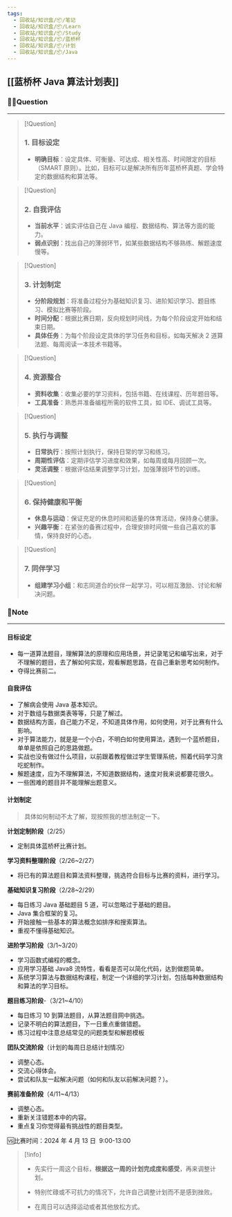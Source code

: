 ```yaml
---
tags:
  - 回收站/知识盒/📦/笔记
  - 回收站/知识盒/📦/Learn
  - 回收站/知识盒/📦/Study
  - 回收站/知识盒/📦/蓝桥杯
  - 回收站/知识盒/📦/计划
  - 回收站/知识盒/📦/Java
---
```


## [[蓝桥杯 Java 算法计划表]]

### 🙋‍♀️Question

---

> [!Question]
> ### 1. 目标设定
>
> - **明确目标**：设定具体、可衡量、可达成、相关性高、时间限定的目标（SMART 原则）。比如，目标可以是解决所有历年蓝桥杯真题、学会特定的数据结构和算法等。

> [!Question]
> ### 2. 自我评估
>
> - **当前水平**：诚实评估自己在 Java 编程、数据结构、算法等方面的能力。
> - **弱点识别**：找出自己的薄弱环节，如某些数据结构不够熟练、解题速度慢等。

> [!Question]
> ### 3. 计划制定
>
> - **分阶段规划**：将准备过程分为基础知识复习、进阶知识学习、题目练习、模拟比赛等阶段。
> - **时间分配**：根据比赛日期，反向规划时间线，为每个阶段设定开始和结束日期。
> - **具体任务**：为每个阶段设定具体的学习任务和目标，如每天解决 2 道算法题、每周阅读一本技术书籍等。

> [!Question]
> ### 4. 资源整合
>
> - **资料收集**：收集必要的学习资料，包括书籍、在线课程、历年题目等。
> - **工具准备**：熟悉并准备编程所需的软件工具，如 IDE、调试工具等。

> [!Question]
> ### 5. 执行与调整
>
> - **日常执行**：按照计划执行，保持日常的学习和练习。
> - **周期性评估**：定期评估学习进度和效果，如每周或每月回顾一次。
> - **灵活调整**：根据评估结果调整学习计划，加强薄弱环节的训练。

> [!Question]
> ### 6. 保持健康和平衡
>
> - **休息与运动**：保证充足的休息时间和适量的体育活动，保持身心健康。
> - **兴趣平衡**：在紧张的备赛过程中，合理安排时间做一些自己喜欢的事情，保持良好的心态。

> [!Question]
> ### 7. 同伴学习
>
> - **组建学习小组**：和志同道合的伙伴一起学习，可以相互激励、讨论和解决问题。

### 📝Note

---

#### 目标设定

- 每一道算法题目，理解算法的原理和应用场景，并记录笔记和编写出来，对于不理解的题目，去了解如何实现，观看解题思路，在自己重新思考如何制作。
- 夺得比赛前二。

#### 自我评估

- 了解病会使用 Java 基本知识。
- 对于数组与数据类表等等，只是了解过。
- 数据结构方面，自己能力不足，不知道具体作用，如何使用，对于比赛有什么影响。
- 对于算法能力，就是是一个小白，不明白如何使用算法，遇到一个蓝桥题目，单单是依照自己的思路做题。
- 实战也没有做过什么项目，以前跟着教程做过学生管理系统，照着代码学习贪吃蛇制作。
- 解题速度，应为不理解算法，不知道数据结构，速度对我来说都要花很久。
- 一些困难的题目并不能理解出题意义。

#### 计划制定

> 具体如何制动不太了解，现按照我的想法制定一下。

**计划定制阶段**（2/25）
- 定制具体蓝桥杯比赛计划。

**学习资料整理阶段**（2/26~2/27）
- 将已有的算法题目和算法资料整理，挑选符合目标与比赛的资料，进行学习。

**基础知识复习阶段**（2/28~2/29）
- 每日练习 Java 基础题目 5 道，可以忽略过于基础的题目。
- Java 集合框架的复习。
- 开始接触一些基本的算法概念如排序和搜索算法。
- 重视不懂得基础知识。

**进阶学习阶段**（3/1~3/20）
- 学习函数式编程的概念。
- 应用学习基础 Java8 流特性，看看是否可以简化代码，达到做题简单。
- 系统学习算法与数据结构课程，制定一个详细的学习计划，包括每种数据结构和算法的学习目标。

**题目练习阶段**-（3/21~4/10）
- 每日练习 10 到算法题目，从算法题目网中挑选。
- 记录不明白的算法题目，下一日重点重做错题。
- 练习过程中注意总结常见的问题类型和解题模板

**团队交流阶段**（计划的每周日总结计划情况）
- 调整心态。
- 交流心得体会。
- 尝试和队友一起解决问题（如何和队友以前解决问题？）。

**赛前准备阶段**（4/11~4/13）
- 调整心态。
- 重新关注错题本中的内容。
- 重点复习你觉得最有挑战性的题目类型。

🆚比赛时间：2024 年 4 月 13 日  9:00-13:00

> [!info]
> - 先实行一周这个目标，**根据这一周的计划完成度和感受**，再来调整计划。
>
> - 特别忙碌或不可抗力的情况下，允许自己调整计划而不是感到挫败。
>
> - 在周日可以选择运动或者其他放松方式。
